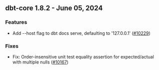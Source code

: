 ## dbt-core 1.8.2 - June 05, 2024

### Features

- Add --host flag to dbt docs serve, defaulting to '127.0.0.1' ([#10229](https://github.com/dbt-labs/dbt-core/issues/10229))

### Fixes

- Fix: Order-insensitive unit test equality assertion for expected/actual with multiple nulls ([#10167](https://github.com/dbt-labs/dbt-core/issues/10167))
